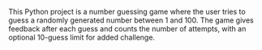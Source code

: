 This Python project is a number guessing game where the user tries to guess a randomly generated number between 1 and 100. The game gives feedback after each guess and counts the number of attempts, with an optional 10-guess limit for added challenge.

